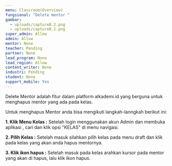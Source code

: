 ```yaml
---
menu: Classroom(Overview)
fungsional: "Delete mentor "
gambar:
  - uploads/capture8.2.png
  - uploads/capture8.1.png
super_admin: Allow
admin: Allow
mentor: None
teacher: Pending
partner: None
lead_program: None
lead_region: Allow
content_writer: None
industri: Pending
student: None
support_mobile: Yes
---
```

Delete Mentor adalah fitur dalam platform alkademi.id yang berguna untuk menghapus mentor yang ada pada kelas.

Untuk menghapus Mentor anda bisa mengikuti langkah-lanngkah berikut ini:

**1.﻿ Klik Menu Kelas :** Setelah login menggunakan akun Admin dan membuka aplikasi , cari dan klik opsi "KELAS" di menu navigasi.

**2﻿. Pilih Kelas :** Setelah masuk silahkan pilih kelas pada menu draft dan klik pada kelas yang akan anda hapus mentornya. 

**3. Klik ikon hapus :** Setelah masuk pada kelas arahkan kursor pada mentor yang akan di hapus, lalu klik ikon hapus.